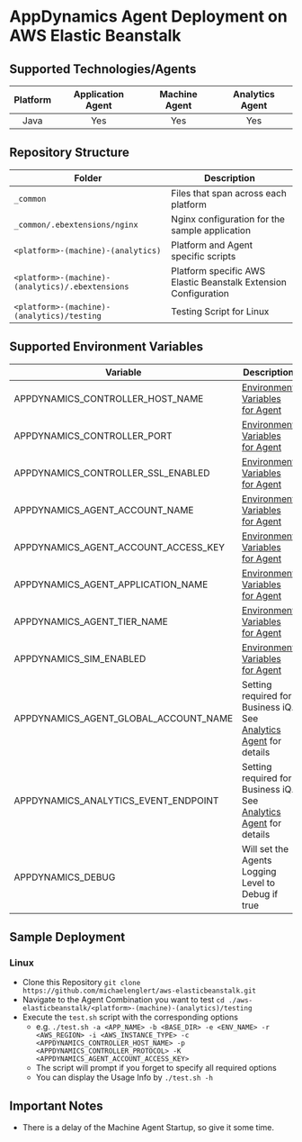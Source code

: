 # AppDynamics Agent Deployment on AWS Elastic Beanstalk
## Supported Technologies/Agents
| Platform | Application Agent | Machine Agent | Analytics Agent |
|:--------:|:-----------------:|:-------------:|:---------------:|
| Java     | Yes               | Yes           | Yes             |
## Repository Structure
| Folder                                           | Description                                                     |
|--------------------------------------------------|-----------------------------------------------------------------|
| `_common`                                        | Files that span across each platform                            |
| `_common/.ebextensions/nginx`                    | Nginx configuration for the sample application                  |
| `<platform>-(machine)-(analytics)`               | Platform and Agent specific scripts                             |
| `<platform>-(machine)-(analytics)/.ebextensions` | Platform specific AWS Elastic Beanstalk Extension Configuration |
| `<platform>-(machine)-(analytics)/testing`       | Testing Script for Linux                                        |
## Supported Environment Variables
| Variable                              | Description                                                         | Required | Default   |
|---------------------------------------|---------------------------------------------------------------------|----------|-----------|
| APPDYNAMICS_CONTROLLER_HOST_NAME      | [Environment Variables for Agent]                                   | Yes      | N/A       |
| APPDYNAMICS_CONTROLLER_PORT           | [Environment Variables for Agent]                                   | Yes      | N/A       |
| APPDYNAMICS_CONTROLLER_SSL_ENABLED    | [Environment Variables for Agent]                                   | No       | false     |
| APPDYNAMICS_AGENT_ACCOUNT_NAME        | [Environment Variables for Agent]                                   | No       | customer1 |
| APPDYNAMICS_AGENT_ACCOUNT_ACCESS_KEY  | [Environment Variables for Agent]                                   | Yes      | N/A       |
| APPDYNAMICS_AGENT_APPLICATION_NAME    | [Environment Variables for Agent]                                   | Yes      | N/A       |
| APPDYNAMICS_AGENT_TIER_NAME           | [Environment Variables for Agent]                                   | No       | Env Name  |
| APPDYNAMICS_SIM_ENABLED               | [Environment Variables for Agent]                                   | No       | false     |
| APPDYNAMICS_AGENT_GLOBAL_ACCOUNT_NAME | Setting required for Business iQ. See [Analytics Agent] for details | No       | N/A       |
| APPDYNAMICS_ANALYTICS_EVENT_ENDPOINT  | Setting required for Business iQ. See [Analytics Agent] for details | No       | N/A       |
| APPDYNAMICS_DEBUG                     | Will set the Agents Logging Level to Debug if true                  | No       | N/A       |
## Sample Deployment
### Linux
* Clone this Repository `git clone https://github.com/michaelenglert/aws-elasticbeanstalk.git`
* Navigate to the Agent Combination you want to test `cd ./aws-elasticbeanstalk/<platform>-(machine)-(analytics)/testing`
* Execute the `test.sh` script with the corresponding options
  * e.g. `./test.sh -a <APP_NAME> -b <BASE_DIR> -e <ENV_NAME> -r <AWS_REGION> -i <AWS_INSTANCE_TYPE> -c <APPDYNAMICS_CONTROLLER_HOST_NAME> -p <APPDYNAMICS_CONTROLLER_PROTOCOL> -K <APPDYNAMICS_AGENT_ACCOUNT_ACCESS_KEY>`
  * The script will prompt if you forget to specify all required options
  * You can display the Usage Info by `./test.sh -h`
  
## Important Notes
* There is a delay of the Machine Agent Startup, so give it some time.

[Environment Variables for Agent]: https://docs.appdynamics.com/display/latest/Use+Environment+Variables+for+Java+Agent+Settings
[Analytics Agent]: https://docs.appdynamics.com/display/latest/Installing+Agent-Side+Components#InstallingAgent-SideComponents-InstallAnalyticsAgentonLinux
